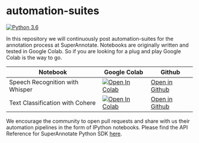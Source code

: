 # automation-suites
[![Python 3.6](https://img.shields.io/badge/python-3.7+-blue.svg)](https://www.python.org/downloads/release/python-360/)

In this repository we will continuously post automation-suites for the annotation process at SuperAnnotate. Notebooks are originally written and tested in Google Colab. So if you are looking for a plug and play Google Colab is the way to go.

| Notebook                    | Google Colab | Github |
| --------------------------- | ------------ | ---------- |
| Speech Recognition with Whisper | [![Open In Colab](https://colab.research.google.com/assets/colab-badge.svg)](https://colab.research.google.com/github/superannotateai/automation-suites/blob/main/asr_automation/asr_automation_pipeline.ipynb) | [Open in Github](asr_automation/asr_automation_pipeline.ipynb) |
| Text Classification with Cohere     | [![Open In Colab](https://colab.research.google.com/assets/colab-badge.svg)](https://colab.research.google.com/github/superannotateai/automation-suites/blob/main/text_classification/text_classification_cohere_pipeline.ipynb) | [Open in Github](text_classification/text_classification_cohere_pipeline.ipynb) |

We encourage the community to open pull requests and share with us their automation pipelines in the form of IPython notebooks. Please find the API Reference for SuperAnnotate Python SDK [here](https://superannotate.readthedocs.io/en/stable/superannotate.sdk.html).

